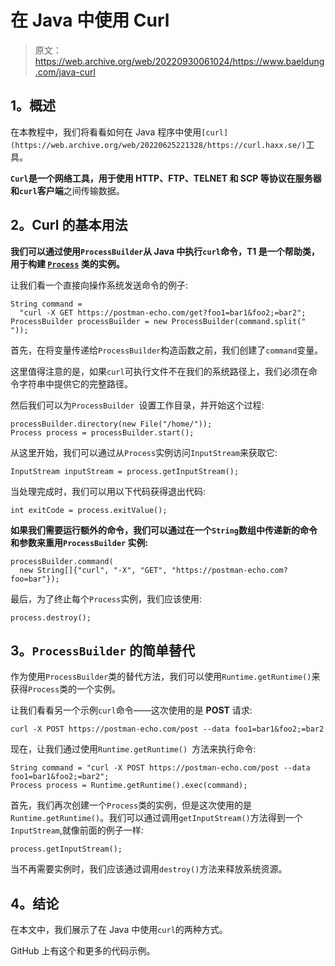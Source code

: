 # 在 Java 中使用 Curl

> 原文：<https://web.archive.org/web/20220930061024/https://www.baeldung.com/java-curl>

## **1。概述**

在本教程中，我们将看看如何在 Java 程序中使用`[curl](https://web.archive.org/web/20220625221328/https://curl.haxx.se/)`工具。

**`Curl`是一个网络工具，用于使用 HTTP、FTP、TELNET 和 SCP 等协议在服务器和`curl`客户端**之间传输数据。

## **2。Curl 的基本用法**

**我们可以通过使用`ProcessBuilder`从 Java 中执行`curl`命令，T1 是一个帮助类，用于构建 [`Process`](/web/20220625221328/https://www.baeldung.com/java-process-api) 类的实例。**

让我们看一个直接向操作系统发送命令的例子:

```
String command =
  "curl -X GET https://postman-echo.com/get?foo1=bar1&foo2;=bar2";
ProcessBuilder processBuilder = new ProcessBuilder(command.split(" ")); 
```

首先，在将变量传递给`ProcessBuilder`构造函数之前，我们创建了`command`变量。

这里值得注意的是，如果`curl`可执行文件不在我们的系统路径上，我们必须在命令字符串中提供它的完整路径。

然后我们可以为`ProcessBuilder `设置工作目录，并开始这个过程:

```
processBuilder.directory(new File("/home/"));
Process process = processBuilder.start(); 
```

从这里开始，我们可以通过从`Process`实例访问`InputStream`来获取它:

```
InputStream inputStream = process.getInputStream(); 
```

当处理完成时，我们可以用以下代码获得退出代码:

```
int exitCode = process.exitValue(); 
```

**如果我们需要运行额外的命令，我们可以通过在一个`String`数组中传递新的命令和参数来重用`ProcessBuilder` 实例:**

```
processBuilder.command(
  new String[]{"curl", "-X", "GET", "https://postman-echo.com?foo=bar"}); 
```

最后，为了终止每个`Process`实例，我们应该使用:

```
process.destroy(); 
```

## **3。`ProcessBuilder`** 的简单替代

作为使用`ProcessBuilder`类的替代方法，我们可以使用`Runtime.getRuntime()`来获得`Process`类的一个实例。

让我们看看另一个示例`curl`命令——这次使用的是 **POST** 请求:

```
curl -X POST https://postman-echo.com/post --data foo1=bar1&foo2;=bar2
```

现在，让我们通过使用`Runtime.getRuntime() `方法来执行命令:

```
String command = "curl -X POST https://postman-echo.com/post --data foo1=bar1&foo2;=bar2";
Process process = Runtime.getRuntime().exec(command); 
```

首先，我们再次创建一个`Process`类的实例，但是这次使用的是`Runtime.getRuntime()`。我们可以通过调用`getInputStream()`方法得到一个`InputStream`,就像前面的例子一样:

```
process.getInputStream();
```

当不再需要实例时，我们应该通过调用`destroy()`方法来释放系统资源。

## **4。结论**

在本文中，我们展示了在 Java 中使用`curl`的两种方式。

GitHub 上有这个和更多的代码示例。